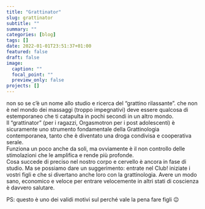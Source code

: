 ```yaml
---
title: "Grattinator"
slug: grattinator
subtitle: ""
summary: ""
categories: [blog]
tags: []
date: 2022-01-01T23:51:37+01:00
featured: false
draft: false
image:
  caption: ""
  focal_point: ""
  preview_only: false
projects: []
---
```


non so se c’è un nome allo studio e ricerca del “grattino rilassante”. che non è nel mondo dei massaggi (troppo impegnativi) deve essere qualcosa di estemporaneo che ti catapulta in pochi secondi in un altro mondo.  
Il “grattinator” (per i ragazzi, Orgasmotron per i post adolescenti) è sicuramente uno strumento fondamentale della Grattinologia  contemporanea, tanto che è diventato una droga condivisa e cooperativa serale.  
Funziona un poco anche da soli, ma ovviamente è il non controllo delle stimolazioni che le amplifica e rende più profonde.  
Cosa succede di preciso nel nostro corpo e cervello è ancora in fase di studio. Ma se possiamo dare un suggerimento: entrate nel Club! iniziate i vostri figli e che si divertano anche loro con la grattinologia.
Avere un modo sano,  economico e veloce per entrare velocemente in altri stati di coscienza è davvero salutare. 

PS: questo è uno dei validi motivi sul perché vale la pena fare figli 😉

